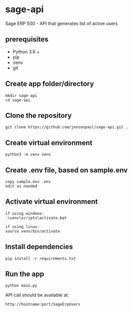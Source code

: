 # sage-api
Sage ERP 500 - API that generates list of active users

## prerequisites
- Python 3.6 +
- pip
- venv
- git

## Create app folder/directory
```
mkdir sage-api
cd sage-api
```

## Clone the repository
```git clone https://github.com/jensonpaul/sage-api.git . ```

## Create virtual environment
```python3 -m venv venv```

## Create .env file, based on sample.env
```
copy sample.env .env
edit as needed
```

## Activate virtual environment
```
if using windows:
.\venv\scripts\activate.bat

if using linux:
source venv/bin/activate
```

## Install dependencies
```pip install -r requirements.txt```

## Run the app
```
python main.py
```

API call should be available at:
```
http://hostname:port/SageErpUsers
```


